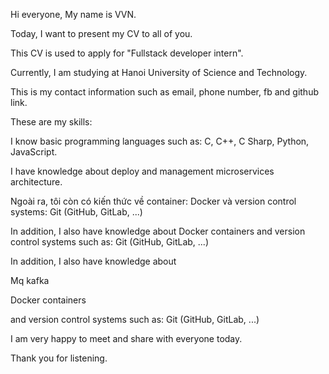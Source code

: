 <!-- https://www.overleaf.com/project/65dd8bdb9043debbd1de0ea7 -->

Hi everyone, My name is VVN.

<!--  -->

Today, I want to present my CV to all of you.

This CV is used to apply for "Fullstack developer intern".

<!--  -->

Currently, I am studying at Hanoi University of Science and Technology.

<!--  -->

This is my contact information such as email, phone number, fb and github link.

<!--  -->

These are my skills:

I know basic programming languages such as: C, C++, C Sharp, Python, JavaScript.

<!-- An sql -->

I have knowledge about deploy and management microservices architecture.

Ngoài ra, tôi còn có kiến thức về container: Docker và version control systems: Git (GitHub, GitLab, ...)

In addition, I also have knowledge about Docker containers and version control systems such as: Git (GitHub, GitLab, ...)

<!--  -->

<!-- I have using fontend.. -->

In addition, I also have knowledge about

Mq kafka

Docker containers

and version control systems such as: Git (GitHub, GitLab, ...)

<!--  -->

I am very happy to meet and share with everyone today.

Thank you for listening.
